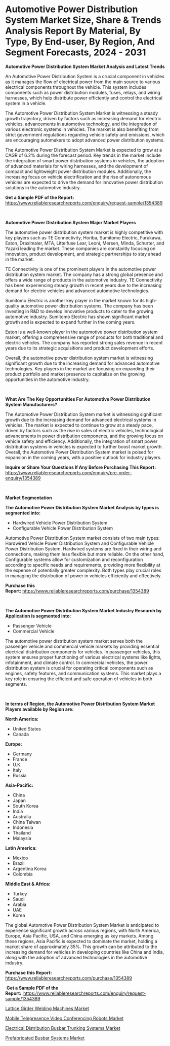 <p><h1>Automotive Power Distribution System Market Size, Share & Trends Analysis Report By Material, By Type, By End-user, By Region, And Segment Forecasts, 2024 - 2031</h1></p><p><strong>Automotive Power Distribution System Market Analysis and Latest Trends</strong></p>
<p><p>An Automotive Power Distribution System is a crucial component in vehicles as it manages the flow of electrical power from the main source to various electrical components throughout the vehicle. This system includes components such as power distribution modules, fuses, relays, and wiring harnesses, which help distribute power efficiently and control the electrical system in a vehicle.</p><p>The Automotive Power Distribution System Market is witnessing a steady growth trajectory, driven by factors such as increasing demand for electric vehicles, advancements in automotive technology, and the integration of various electronic systems in vehicles. The market is also benefiting from strict government regulations regarding vehicle safety and emissions, which are encouraging automakers to adopt advanced power distribution systems.</p><p>The Automotive Power Distribution System Market is expected to grow at a CAGR of 6.2% during the forecast period. Key trends in the market include the integration of smart power distribution systems in vehicles, the adoption of advanced materials for wiring harnesses, and the development of compact and lightweight power distribution modules. Additionally, the increasing focus on vehicle electrification and the rise of autonomous vehicles are expected to drive the demand for innovative power distribution solutions in the automotive industry.</p></p>
<p><strong>Get a Sample PDF of the Report:&nbsp;</strong> <a href="https://www.reliableresearchreports.com/enquiry/request-sample/1354389">https://www.reliableresearchreports.com/enquiry/request-sample/1354389</a></p>
<p>&nbsp;</p>
<p><strong>Automotive Power Distribution System Major Market Players</strong></p>
<p><p>The automotive power distribution system market is highly competitive with key players such as TE Connectivity, Horiba, Sumitomo Electric, Furukawa, Eaton, Draxlmaier, MTA, Littelfuse Lear, Leoni, Mersen, Minda, Schurter, and Yazaki leading the market. These companies are constantly focusing on innovation, product development, and strategic partnerships to stay ahead in the market.</p><p>TE Connectivity is one of the prominent players in the automotive power distribution system market. The company has a strong global presence and offers a wide range of products in the automotive industry. TE Connectivity has been experiencing steady growth in recent years due to the increasing demand for electric vehicles and advanced automotive technologies.</p><p>Sumitomo Electric is another key player in the market known for its high-quality automotive power distribution systems. The company has been investing in R&D to develop innovative products to cater to the growing automotive industry. Sumitomo Electric has shown significant market growth and is expected to expand further in the coming years.</p><p>Eaton is a well-known player in the automotive power distribution system market, offering a comprehensive range of products for both traditional and electric vehicles. The company has reported strong sales revenue in recent years due to its strategic acquisitions and product development efforts.</p><p>Overall, the automotive power distribution system market is witnessing significant growth due to the increasing demand for advanced automotive technologies. Key players in the market are focusing on expanding their product portfolio and market presence to capitalize on the growing opportunities in the automotive industry.</p></p>
<p>&nbsp;</p>
<p><strong>What Are The Key Opportunities For Automotive Power Distribution System Manufacturers?</strong></p>
<p><p>The Automotive Power Distribution System market is witnessing significant growth due to the increasing demand for advanced electrical systems in vehicles. The market is expected to continue to grow at a steady pace, driven by factors such as the rise in sales of electric vehicles, technological advancements in power distribution components, and the growing focus on vehicle safety and efficiency. Additionally, the integration of smart power distribution systems in vehicles is expected to further boost market growth. Overall, the Automotive Power Distribution System market is poised for expansion in the coming years, with a positive outlook for industry players.</p></p>
<p><strong>Inquire or Share Your Questions If Any Before Purchasing This Report:</strong> <a href="https://www.reliableresearchreports.com/enquiry/pre-order-enquiry/1354389">https://www.reliableresearchreports.com/enquiry/pre-order-enquiry/1354389</a></p>
<p>&nbsp;</p>
<p><strong>Market Segmentation</strong></p>
<p><strong>The Automotive Power Distribution System Market Analysis by types is segmented into:</strong></p>
<p><ul><li>Hardwired Vehicle Power Distribution System</li><li>Configurable Vehicle Power Distribution System</li></ul></p>
<p><p>Automotive Power Distribution System market consists of two main types: Hardwired Vehicle Power Distribution System and Configurable Vehicle Power Distribution System. Hardwired systems are fixed in their wiring and connections, making them less flexible but more reliable. On the other hand, Configurable systems allow for customization and reconfiguration according to specific needs and requirements, providing more flexibility at the expense of potentially greater complexity. Both types play crucial roles in managing the distribution of power in vehicles efficiently and effectively.</p></p>
<p><strong>Purchase this Report:&nbsp;</strong><a href="https://www.reliableresearchreports.com/purchase/1354389">https://www.reliableresearchreports.com/purchase/1354389</a></p>
<p>&nbsp;</p>
<p><strong>The Automotive Power Distribution System Market Industry Research by Application is segmented into:</strong></p>
<p><ul><li>Passenger Vehicle</li><li>Commercial Vehicle</li></ul></p>
<p><p>The automotive power distribution system market serves both the passenger vehicle and commercial vehicle markets by providing essential electrical distribution components for vehicles. In passenger vehicles, this system ensures proper functioning of various electrical systems like lights, infotainment, and climate control. In commercial vehicles, the power distribution system is crucial for operating critical components such as engines, safety features, and communication systems. This market plays a key role in ensuring the efficient and safe operation of vehicles in both segments.</p></p>
<p>&nbsp;</p>
<p><strong>In terms of Region, the Automotive Power Distribution System Market Players available by Region are:</strong></p>
<p>
    <p> <strong> North America: </strong>
        <ul>
            <li>United States</li>
            <li>Canada</li>
        </ul>
        </p> 
    <p> <strong> Europe: </strong>
        <ul>
            <li>Germany</li>
            <li>France</li>
            <li>U.K.</li>
            <li>Italy</li>
            <li>Russia</li>
        </ul>
        </p> 
    <p> <strong> Asia-Pacific: </strong>
        <ul>
            <li>China</li>
            <li>Japan</li>
            <li>South Korea</li>
            <li>India</li>
            <li>Australia</li>
            <li>China Taiwan</li>
            <li>Indonesia</li>
            <li>Thailand</li>
            <li>Malaysia</li>
        </ul>
        </p> 
    <p> <strong> Latin America: </strong>
        <ul>
            <li>Mexico</li>
            <li>Brazil</li>
            <li>Argentina Korea</li>
            <li>Colombia</li>
        </ul>
        </p> 
    <p> <strong> Middle East & Africa: </strong>
        <ul>
            <li>Turkey</li>
            <li>Saudi</li>
            <li>Arabia</li>
            <li>UAE</li>
            <li>Korea</li>
        </ul>
    </p>
    </p>
<p><p>The global Automotive Power Distribution System Market is anticipated to experience significant growth across various regions, with North America, Europe, Asia Pacific, USA, and China emerging as key markets. Among these regions, Asia Pacific is expected to dominate the market, holding a market share of approximately 35%. This growth can be attributed to the increasing demand for vehicles in developing countries like China and India, along with the adoption of advanced technologies in the automotive industry.</p></p>
<p><strong>Purchase this Report: </strong><a href="https://www.reliableresearchreports.com/purchase/1354389">https://www.reliableresearchreports.com/purchase/1354389</a></p>
<p>&nbsp;<strong>Get a Sample PDF of the Report:&nbsp;&nbsp;</strong><a href="https://www.reliableresearchreports.com/enquiry/request-sample/1354389">https://www.reliableresearchreports.com/enquiry/request-sample/1354389</a></p>
<p><strong></strong></p>
<p><p><a href="https://butternut-bug-553.notion.site/Lattice-Girder-Welding-Machines-Market-Challenges-Opportunities-and-Growth-Drivers-and-Major-Mark-0295af790320424596b4dadb75d49f76">Lattice Girder Welding Machines Market</a></p><p><a href="https://view.publitas.com/reportprime-1/mobile-telepresence-video-conferencing-robots-market-provides-a-comprehensive-analysis-including-a-macro-overview-of-the-market-as-well-as-micro-details-such-as-market-size-and-competitive-landscape/">Mobile Telepresence Video Conferencing Robots Market</a></p><p><a href="https://view.publitas.com/reportprime-1/electrical-distribution-busbar-trunking-systems-market-offers-provide-insightful-data-for-the-time-period-from-2023-to-2030-and-also-provide-analysis-based-on-application-type-and-region/">Electrical Distribution Busbar Trunking Systems Market</a></p><p><a href="https://view.publitas.com/reportprime-1/prefabricated-busbar-systems-market-size-growing-and-forecasted-for-period-from-2023-2030-and-provides-complete-market-analysis-of-this-market/">Prefabricated Busbar Systems Market</a></p></p>